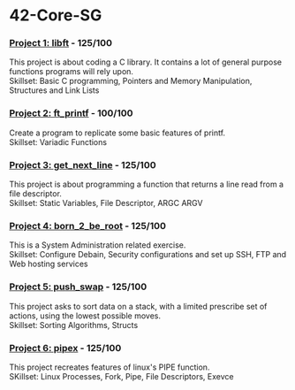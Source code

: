 # 42-Core-SG

### [Project 1: libft](https://github.com/ateow/42-Core-SG/tree/main/%231_libft) - 125/100
This project is about coding a C library. It contains a lot of general purpose functions programs will rely upon.\
Skillset: Basic C programming, Pointers and Memory Manipulation, Structures and Link Lists 

### [Project 2: ft_printf](https://github.com/ateow/42-Core-SG/tree/main/%232_ft_printf) - 100/100
Create a program to replicate some basic features of printf.\
Skillset: Variadic Functions

### [Project 3: get_next_line](https://github.com/ateow/42-Core-SG/tree/main/%233_get_next_line) - 125/100
This project is about programming a function that returns a line read from a file descriptor.\
Skillset: Static Variables, File Descriptor, ARGC ARGV

### [Project 4: born_2_be_root](https://github.com/ateow/42-Core-SG/tree/main/%234_born2beRoot) - 125/100
This is a System Administration related exercise.\
Skillset: Configure Debain, Security configurations and set up SSH, FTP and Web hosting services

### [Project 5: push_swap](https://github.com/ateow/42-Core-SG/tree/main/%235_push_swap) - 125/100
This project asks to sort data on a stack, with a limited prescribe set of actions, using the lowest possible moves.\
Skillset: Sorting Algorithms, Structs

### [Project 6: pipex](https://github.com/ateow/42-Core-SG/tree/main/%236_pipex) - 125/100
This project recreates features of linux's PIPE function.\
SKillset: Linux Processes, Fork, Pipe, File Descriptors, Exevce

